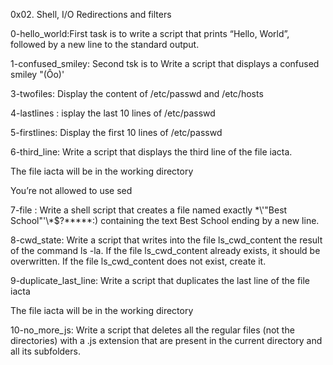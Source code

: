 0x02. Shell, I/O Redirections and filters


0-hello_world:First task is to write a script that prints “Hello, World”, followed by a new line to the standard output.

1-confused_smiley: Second tsk is to Write a script that displays a confused smiley "(Ôo)'

3-twofiles: Display the content of /etc/passwd and /etc/hosts

4-lastlines : isplay the last 10 lines of /etc/passwd

5-firstlines: Display the first 10 lines of /etc/passwd

6-third_line: Write a script that displays the third line of the file iacta.

The file iacta will be in the working directory

You’re not allowed to use sed

7-file : Write a shell script that creates a file named exactly \*\\'"Best School"\'\\*$\?\*\*\*\*\*:) containing the text Best School ending by a new line.

8-cwd_state: Write a script that writes into the file ls_cwd_content the result of the command ls -la. If the file ls_cwd_content already exists, it should be overwritten. If the file ls_cwd_content does not exist, create it.

9-duplicate_last_line: Write a script that duplicates the last line of the file iacta

The file iacta will be in the working directory

10-no_more_js: Write a script that deletes all the regular files (not the directories) with a .js extension that are present in the current directory and all its subfolders.


